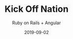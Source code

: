 ---
title: Kick Off Nation
subtitle: Ruby on Rails + Angular
layout: default
modal-id: 10
date: 2019-09-02
img: kickoffnation1.png
thumbnail: kickoffnation-thumbnail.png
alt: kickoffnation
project-date: May 2016
client: Kick Off Nation
category: Web Development
description: Kickoffnation is an indian start up revolutionizing sports in India. The app has many different applications i.e. customer facing, organzier app etc. Tech stack involves Ruby on Rails, AngularjS & Sass.
status: Past
---